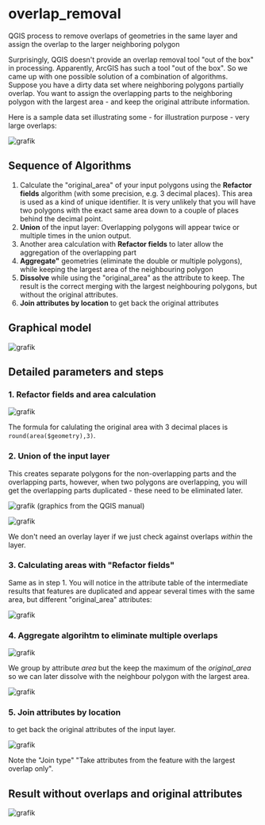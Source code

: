 # overlap_removal
QGIS process to remove overlaps of geometries in the same layer and assign the overlap to the larger neighboring polygon

Surprisingly, QGIS doesn't provide an overlap removal tool "out of the box" in processing. Apparently, ArcGIS has such a tool "out of the box". So we came up with one possible solution of a combination of algorithms.
Suppose you have a dirty data set where neighboring polygons partially overlap. You want to assign the overlapping parts to the neighboring polygon with the largest area - and keep the original attribute information.

Here is a sample data set illustrating some - for illustration purpose - very large overlaps:

![grafik](https://github.com/qgis-ch/overlap_removal/assets/884476/333a74cb-7bb0-40bc-ab2c-2e13ddc3d624)

## Sequence of Algorithms

1. Calculate the "original_area" of your input polygons using the **Refactor fields** algorithm (with some precision, e.g. 3 decimal places). This area is used as a kind of unique identifier. It is very unlikely that you will have two polygons with the exact same area down to a couple of places behind the decimal point.
2. **Union** of the input layer: Overlapping polygons will appear twice or multiple times in the union output.
3. Another area calculation with **Refactor fields** to later allow the aggregation of the overlapping part
4. **Aggregate"** geometries (eliminate the double or multiple polygons), while keeping the largest area of the neighbouring polygon
5. **Dissolve** while using the "original_area" as the attribute to keep. The result is the correct merging with the largest neighbouring polygons, but without the original attributes.
6. **Join attributes by location** to get back the original attributes

## Graphical model
![grafik](https://github.com/qgis-ch/overlap_removal/assets/884476/05fe6533-18a1-4843-b816-3591910ffef1)


## Detailed parameters and steps

### 1. Refactor fields and area calculation
![grafik](https://github.com/qgis-ch/overlap_removal/assets/884476/4dec8b19-802a-4764-8f27-feaf6ac4dfae)

The formula for calulating the original area with 3 decimal places is ```round(area($geometry),3)```.

### 2. Union of the input layer
This creates separate polygons for the non-overlapping parts and the overlapping parts, however, when two polygons are overlapping, you will get the overlapping parts duplicated - these need to be eliminated later.

![grafik](https://github.com/qgis-ch/overlap_removal/assets/884476/67472ed4-1f53-4758-bd88-b1e5133dcde1)
(graphics from the QGIS manual)

![grafik](https://github.com/qgis-ch/overlap_removal/assets/884476/65e67aa6-6733-4dc7-ab2f-eea77789639e)

We don't need an overlay layer if we just check against overlaps *within* the layer.

### 3. Calculating areas with "Refactor fields"
Same as in step 1. You will notice in the attribute table of the intermediate results that features are duplicated and appear several times with the same area, but different "original_area" attributes:

![grafik](https://github.com/qgis-ch/overlap_removal/assets/884476/53670772-c962-4fda-9bfe-bd5a8711e804)

### 4. Aggregate algorihtm to eliminate multiple overlaps

![grafik](https://github.com/qgis-ch/overlap_removal/assets/884476/13c4fe6c-88ba-4961-994b-fd6e15f92662)

We group by attribute *area* but the keep the maximum of the *original_area* so we can later dissolve with the neighbour polygon with the largest area.

![grafik](https://github.com/qgis-ch/overlap_removal/assets/884476/e77ebca4-0827-49f3-8ad7-eb37b78f8f8d)

### 5. Join attributes by location
to get back the original attributes of the input layer.

![grafik](https://github.com/qgis-ch/overlap_removal/assets/884476/bede103a-e17d-4ccd-9748-eb1630d4315f)

Note the "Join type" "Take attributes from the feature with the largest overlap only".

## Result without overlaps and original attributes

![grafik](https://github.com/qgis-ch/overlap_removal/assets/884476/1bc2b96a-9be7-4382-a232-1bb0cdd7d4ed)

